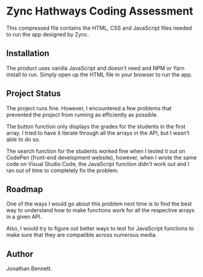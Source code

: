 # Zync Hathways Coding Assessment
This compressed file contains the HTML, CSS and JavaScript files needed to run the app designed by Zync.

## Installation
The product uses vanilla JavaScript and doesn't need and NPM or Yarn install to run. Simply open up the HTML file in your browser to run the app.

## Project Status
The project runs fine. However, I encountered a few problems that prevented the project from running as efficiently as possible.

The button function only displays the grades for the students in the first array. I tried to have it iterate through all the arrays in the API, but I wasn’t able to do so.

The search function for the students worked fine when I tested it out on CodePen (front-end development website), however, when I wrote the same code on Visual Studio Code, the JavaScript function didn't work out and I ran out of time to completely fix the problem.

## Roadmap
One of the ways I would go about this problem next time is to find the best way to understand how to make functions work for all the respective arrays in a given API.

Also, I would try to figure out better ways to test for JavaScript functions to make sure that they are compatible across numerous media.

## Author
Jonathan Bennett.